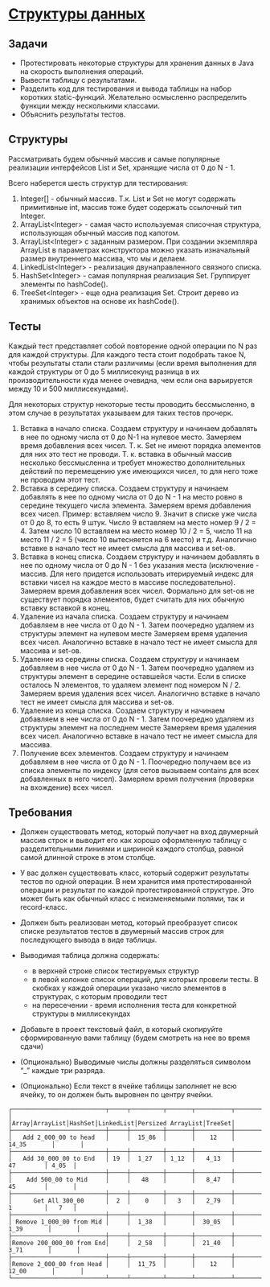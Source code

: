 # [Структуры данных](https://docs.google.com/document/d/1jyVmYu8LrDwvdYXDIJsr5oSSq-djsr5BCh22pQv7Nmc/edit?tab=t.0#heading=h.v6orbgrzbv80)

## Задачи

* Протестировать некоторые структуры для хранения данных в Java на скорость выполнения операций.
* Вывести таблицу с результатами.
* Разделить код для тестирования и вывода таблицы на набор коротких static-функций. Желательно осмысленно распределить функции между несколькими классами.
* Объяснить результаты тестов.

## Структуры

Рассматривать будем обычный массив и самые популярные реализации интерфейсов List и Set, хранящие числа от 0 до N - 1.

Всего наберется шесть структур для тестирования:

1. Integer[] - обычный массив. Т.к. List и Set не могут содержать примитивные int, массив тоже будет содержать ссылочный тип Integer.
2. ArrayList\<Integer\> - самая часто используемая списочная структура, использующая обычный массив под капотом.
3. ArrayList\<Integer\> с заданным размером. При создании экземпляра ArrayList в параметрах конструктора можно указать изначальный размер внутреннего массива, что мы и делаем.
4. LinkedList\<Integer\> - реализация двунаправленного связного списка.
5. HashSet\<Integer\> - самая популярная реализация Set. Группирует элементы по hashCode().
6. TreeSet\<Integer\> - еще одна реализация Set. Строит дерево из хранимых объектов на основе их hashCode().

## Тесты

Каждый тест представляет собой повторение одной операции по N раз для каждой структуры. Для каждого теста стоит подобрать такое N, чтобы результаты стали стали различимы (если время выполнения для каждой структуры от 0 до 5 миллисекунд разница в их производительности куда менее очевидна, чем если она варьируется между 10 и 500 миллисекундами).

Для некоторых структур некоторые тесты проводить бессмысленно, в этом случае в результатах указываем для таких тестов прочерк.

1. Вставка в начало списка.
   Создаем структуру и начинаем добавлять в нее по одному числа от 0 до N-1 на нулевое место. Замеряем время добавления всех чисел.
   Т. к. Set не имеют порядка элементов для них это тест не проводи.
   Т. к. вставка в обычный массив несколько бессмысленна и требует множество дополнительных действий по перемещению уже имеющихся чисел, то для него тоже не проводим этот тест.
2. Вставка в середину списка.
   Создаем структуру и начинаем добавлять в нее по одному числа от 0 до N - 1 на место ровно в середине текущего числа элемента.  Замеряем время добавления всех чисел.
   Пример: вставляем число 9. Значит в списке уже числа от 0 до 8, то есть 9 штук. Число 9 вставляем на место номер 9 / 2 = 4. Затем число 10 вставляем на место номер 10 / 2 = 5, число 11 на место 11 / 2 = 5 (число 10 вытесняется на 6 место) и т.д.
   Аналогично вставке в начало тест не имеет смысла для массива и set-ов.
3. Вставка в конец списка.
   Создаем структуру и начинаем добавлять в нее по одному числа от 0 до N - 1 без указания места (исключение - массив. Для него придется использовать итерируемый индекс для вставки чисел на каждое место в массиве последовательно).
   Замеряем время добавления всех чисел.
   Формально для set-ов не существует порядка элементов, будет считать для них обычную вставку вставкой в конец.
4. Удаление из начала списка.
   Создаем структуру и начинаем добавляем в нее числа от 0 до N - 1.
   Затем поочередно удаляем из структуры элемент на нулевом месте
   Замеряем время удаления всех чисел.
   Аналогично вставке в начало тест не имеет смысла для массива и set-ов.
5. Удаление из середины списка.
   Создаем структуру и начинаем добавляем в нее числа от 0 до N - 1.
   Затем поочередно удаляем из структуры элемент в середине оставшейся части. Если в списке осталось N элементов, то удаляем элемент под номером N / 2.
   Замеряем время удаления всех чисел.
   Аналогично вставке в начало тест не имеет смысла для массива и set-ов.
6. Удаление из конца списка.
   Создаем структуру и начинаем добавляем в нее числа от 0 до N - 1.
   Затем поочередно удаляем из структуры элемент на последнем месте
   Замеряем время удаления всех чисел.
   Аналогично вставке в начало тест не имеет смысла для массива.
7. Получение всех элементов. Создаем структуру и начинаем добавляем в нее числа от 0 до N - 1. Поочередно получаем все из списка элементы по индексу (для сетов вызываем contains для всех добавленных в него чисел). Замеряем время получения (проверки на вхождение) всех чисел.

## Требования

* Должен существовать метод, который получает на вход двумерный массив строк и выводит его как хорошо оформленную таблицу с разделительными линиями и шириной каждого столбца, равной самой длинной строке в этом столбце.
* У вас должен существовать класс, который содержит результаты тестов по одной операции. В нем хранится имя протестированной операции и результат по каждой протестированной структуре. Это может быть как обычный класс с неизменяемыми полями, так и record-класс.
* Должен быть реализован метод, который преобразует список списке результатов тестов в двумерный массив строк для последующего вывода в виде таблицы.
* Выводимая таблица должна содержать:

  * в верхней строке список тестируемых структур
  * в левой колонке список операций, для которых провели тесты. В скобках у каждой операции указано число элементов в структурах, с которым проводили тест
  * на пересечении - время исполнения теста для конкретной структуры в миллисекундах
* Добавьте в проект текстовый файл, в который скопируйте сформированную вами таблицу (будем смотреть на нее во время сдачи)
* (Опционально) Выводимые числы должны разделяться символом “_” каждые три разряда.
* (Опционально) Если текст в ячейке таблицы заполняет не всю ячейку, то он должен быть выровнен по центру ячейки.

```plaintext
┌──────────────────────────┬─────┬─────────┬───────┬──────────┬──────────────────┬───────┐
│                          │Array│ArrayList│HashSet│LinkedList│Persized ArrayList│TreeSet│
├──────────────────────────┼─────┼─────────┼───────┼──────────┼──────────────────┼───────┤
│   Add 2_000_00 to head   │     │  15_86  │       │    12    │      14_35       │       │
├──────────────────────────┼─────┼─────────┼───────┼──────────┼──────────────────┼───────┤
│   Add 30_000_00 to End   │ 19  │  1_27   │ 1_12  │   4_13   │        47        │ 4_05  │
├──────────────────────────┼─────┼─────────┼───────┼──────────┼──────────────────┼───────┤
│    Add 500_00 to Mid     │     │   48    │       │   8_47   │        45        │       │
├──────────────────────────┼─────┼─────────┼───────┼──────────┼──────────────────┼───────┤
│      Get All 300_00      │  2  │    0    │   3   │   2_79   │        1         │   7   │
├──────────────────────────┼─────┼─────────┼───────┼──────────┼──────────────────┼───────┤
│ Remove 1_000_00 from Mid │     │  1_38   │       │  30_05   │       1_39       │       │
├──────────────────────────┼─────┼─────────┼───────┼──────────┼──────────────────┼───────┤
│Remove 200_000_00 from End│     │  2_58   │       │  21_40   │       3_71       │       │
├──────────────────────────┼─────┼─────────┼───────┼──────────┼──────────────────┼───────┤
│Remove 2_000_00 from Head │     │  11_75  │       │    12    │      12_00       │       │
└──────────────────────────┴─────┴─────────┴───────┴──────────┴──────────────────┴───────┘
```
